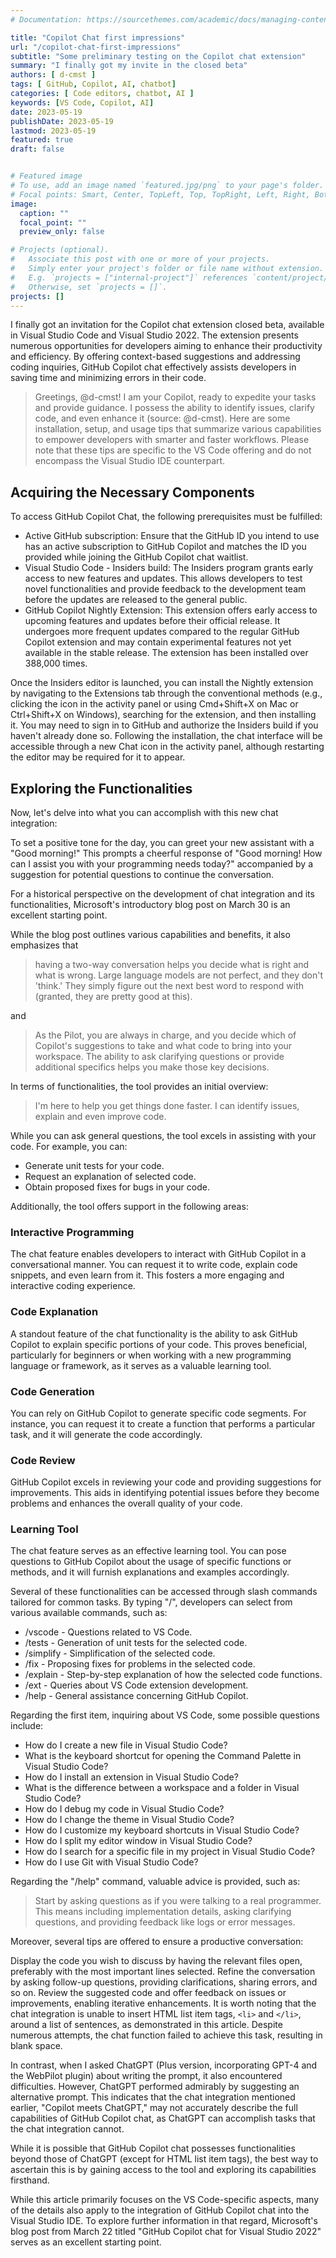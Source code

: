 ```yaml
---
# Documentation: https://sourcethemes.com/academic/docs/managing-content/

title: "Copilot Chat first impressions"
url: "/copilot-chat-first-impressions"
subtitle: "Some preliminary testing on the Copilot chat extension"
summary: "I finally got my invite in the closed beta"
authors: [ d-cmst ]
tags: [ GitHub, Copilot, AI, chatbot]
categories: [ Code editors, chatbot, AI ]
keywords: [VS Code, Copilot, AI]
date: 2023-05-19
publishDate: 2023-05-19
lastmod: 2023-05-19
featured: true
draft: false


# Featured image
# To use, add an image named `featured.jpg/png` to your page's folder.
# Focal points: Smart, Center, TopLeft, Top, TopRight, Left, Right, BottomLeft, Bottom, BottomRight.
image:
  caption: ""
  focal_point: ""
  preview_only: false

# Projects (optional).
#   Associate this post with one or more of your projects.
#   Simply enter your project's folder or file name without extension.
#   E.g. `projects = ["internal-project"]` references `content/project/deep-learning/index.md`.
#   Otherwise, set `projects = []`.
projects: []
---
```


I finally got an invitation for the Copilot chat extension closed beta, available in Visual Studio Code and Visual Studio 2022. The extension presents numerous opportunities for developers aiming to enhance their productivity and efficiency. By offering context-based suggestions and addressing coding inquiries, GitHub Copilot chat effectively assists developers in saving time and minimizing errors in their code.


> Greetings, @d-cmst! I am your Copilot, ready to expedite your tasks and provide guidance. I possess the ability to identify issues, clarify code, and even enhance it (source: @d-cmst). Here are some installation, setup, and usage tips that summarize various capabilities to empower developers with smarter and faster workflows. Please note that these tips are specific to the VS Code offering and do not encompass the Visual Studio IDE counterpart.

## Acquiring the Necessary Components

To access GitHub Copilot Chat, the following prerequisites must be fulfilled:

- Active GitHub subscription: Ensure that the GitHub ID you intend to use has an active subscription to GitHub Copilot and matches the ID you provided while joining the GitHub Copilot chat waitlist.
- Visual Studio Code - Insiders build: The Insiders program grants early access to new features and updates. This allows developers to test novel functionalities and provide feedback to the development team before the updates are released to the general public.
- GitHub Copilot Nightly Extension: This extension offers early access to upcoming features and updates before their official release. It undergoes more frequent updates compared to the regular GitHub Copilot extension and may contain experimental features not yet available in the stable release. The extension has been installed over 388,000 times.

Once the Insiders editor is launched, you can install the Nightly extension by navigating to the Extensions tab through the conventional methods (e.g., clicking the icon in the activity panel or using Cmd+Shift+X on Mac or Ctrl+Shift+X on Windows), searching for the extension, and then installing it. You may need to sign in to GitHub and authorize the Insiders build if you haven't already done so. Following the installation, the chat interface will be accessible through a new Chat icon in the activity panel, although restarting the editor may be required for it to appear.

## Exploring the Functionalities

Now, let's delve into what you can accomplish with this new chat integration:

To set a positive tone for the day, you can greet your new assistant with a "Good morning!" This prompts a cheerful response of "Good morning! How can I assist you with your programming needs today?" accompanied by a suggestion for potential questions to continue the conversation.

For a historical perspective on the development of chat integration and its functionalities, Microsoft's introductory blog post on March 30 is an excellent starting point.

While the blog post outlines various capabilities and benefits, it also emphasizes that 

> having a two-way conversation helps you decide what is right and what is wrong. Large language models are not perfect, and they don't 'think.' They simply figure out the next best word to respond with (granted, they are pretty good at this).

and

> As the Pilot, you are always in charge, and you decide which of Copilot's suggestions to take and what code to bring into your workspace. The ability to ask clarifying questions or provide additional specifics helps you make those key decisions.

In terms of functionalities, the tool provides an initial overview:

> I'm here to help you get things done faster. I can identify issues, explain and even improve code.

While you can ask general questions, the tool excels in assisting with your code. For example, you can:

- Generate unit tests for your code.
- Request an explanation of selected code.
- Obtain proposed fixes for bugs in your code.

Additionally, the tool offers support in the following areas:

### Interactive Programming

The chat feature enables developers to interact with GitHub Copilot in a conversational manner. You can request it to write code, explain code snippets, and even learn from it. This fosters a more engaging and interactive coding experience.

### Code Explanation

A standout feature of the chat functionality is the ability to ask GitHub Copilot to explain specific portions of your code. This proves beneficial, particularly for beginners or when working with a new programming language or framework, as it serves as a valuable learning tool.

### Code Generation
You can rely on GitHub Copilot to generate specific code segments. For instance, you can request it to create a function that performs a particular task, and it will generate the code accordingly.

### Code Review
GitHub Copilot excels in reviewing your code and providing suggestions for improvements. This aids in identifying potential issues before they become problems and enhances the overall quality of your code.

### Learning Tool
The chat feature serves as an effective learning tool. You can pose questions to GitHub Copilot about the usage of specific functions or methods, and it will furnish explanations and examples accordingly.

Several of these functionalities can be accessed through slash commands tailored for common tasks. By typing "/", developers can select from various available commands, such as:

- /vscode - Questions related to VS Code.
- /tests - Generation of unit tests for the selected code.
- /simplify - Simplification of the selected code.
- /fix - Proposing fixes for problems in the selected code.
- /explain - Step-by-step explanation of how the selected code functions.
- /ext - Queries about VS Code extension development.
- /help - General assistance concerning GitHub Copilot.

Regarding the first item, inquiring about VS Code, some possible questions include:

- How do I create a new file in Visual Studio Code?
- What is the keyboard shortcut for opening the Command Palette in Visual Studio Code?
- How do I install an extension in Visual Studio Code?
- What is the difference between a workspace and a folder in Visual Studio Code?
- How do I debug my code in Visual Studio Code?
- How do I change the theme in Visual Studio Code?
- How do I customize my keyboard shortcuts in Visual Studio Code?
- How do I split my editor window in Visual Studio Code?
- How do I search for a specific file in my project in Visual Studio Code?
- How do I use Git with Visual Studio Code?

Regarding the "/help" command, valuable advice is provided, such as:

> Start by asking questions as if you were talking to a real programmer. This means including implementation details, asking clarifying questions, and providing feedback like logs or error messages.

Moreover, several tips are offered to ensure a productive conversation:

Display the code you wish to discuss by having the relevant files open, preferably with the most important lines selected.
Refine the conversation by asking follow-up questions, providing clarifications, sharing errors, and so on.
Review the suggested code and offer feedback on issues or improvements, enabling iterative enhancements.
It is worth noting that the chat integration is unable to insert HTML list item tags, `<li>` and `</li>`, around a list of sentences, as demonstrated in this article. Despite numerous attempts, the chat function failed to achieve this task, resulting in blank space.

In contrast, when I asked ChatGPT (Plus version, incorporating GPT-4 and the WebPilot plugin) about writing the prompt, it also encountered difficulties. However, ChatGPT performed admirably by suggesting an alternative prompt. This indicates that the chat integration mentioned earlier, "Copilot meets ChatGPT," may not accurately describe the full capabilities of GitHub Copilot chat, as ChatGPT can accomplish tasks that the chat integration cannot.

While it is possible that GitHub Copilot chat possesses functionalities beyond those of ChatGPT (except for HTML list item tags), the best way to ascertain this is by gaining access to the tool and exploring its capabilities firsthand.

While this article primarily focuses on the VS Code-specific aspects, many of the details also apply to the integration of GitHub Copilot chat into the Visual Studio IDE. To explore further information in that regard, Microsoft's blog post from March 22 titled "GitHub Copilot chat for Visual Studio 2022" serves as an excellent starting point.